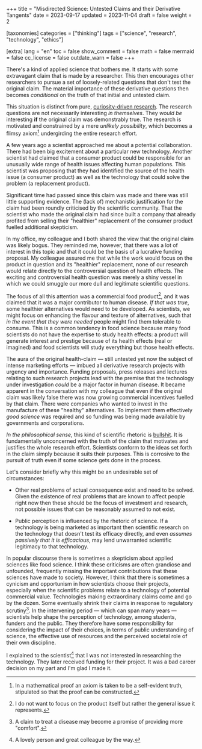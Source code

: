 +++
title = "Misdirected Science: Untested Claims and their Derivative Tangents"
date = 2023-09-17
updated = 2023-11-04
draft = false
weight = 2

[taxonomies]
categories = ["thinking"]
tags = ["science", "research", "technology", "ethics"]

[extra]
lang = "en"
toc = false
show_comment = false
math = false
mermaid = false
cc_license = false
outdate_warn = false
+++

There's a kind of applied science that bothers me. It starts with
some extravagant claim that is made by a researcher. This then
encourages other researchers to pursue a set of loosely-related
questions that don't test the original claim. The material importance
of these derivative questions then becomes *conditional* on the truth of
that initial and untested claim.

<!-- more -->

This situation is distinct from pure, [curiosity-driven
research](/blog/on-interestingness). The research questions are not
necessarily interesting *in themselves*. They *would be* interesting
**if** the original claim was demonstrably true. The research is
motivated and constrained by a mere *unlikely possibility*, which
becomes a flimsy axiom[^1] undergirding the entire research effort.

A few years ago a scientist approached me about a potential
collaboration. There had been big excitement about a particular new
technology. Another scientist had claimed that a consumer product could
be responsible for an unusually wide range of health issues affecting
human populations.
This scientist was proposing that they had identified the source of the
health issue (a consumer product) as well as the technology that could 
solve the problem (a replacement product).

Significant time had passed since this claim was made and there was
still little supporting evidence. The (lack of) mechanistic
justification for the claim had been roundly criticised by the
scientific community. That the scientist who made the
original claim had since built a company that already
profited from selling their "healthier" replacement of the consumer
product fuelled additional skepticism.

In my office, my colleague and I both shared the view that the
original claim was likely bogus. They reminded me, however, that there
was a lot of interest in this topic and that it could be the basis of
a lucrative funding proposal. My colleague assured me that while the
work would focus on the product in question and its "healthier" replacement,
none of our research would relate directly to the controversial question of 
health effects.
The exciting and controversial health question was merely a shiny vessel in
which we could smuggle our more dull and legitimate scientific questions.

The focus of all this attention was a commercial food product[^2], and it
was claimed that it was a major contributor to human disease. *If that
was true*, some healthier alternatives would need to be developed. As
scientists, we might focus on enhancing the flavour and texture of
alternatives, such that *in the event that they were needed* people
might find them tolerable to consume. This is a common tendency in
food science because many food scientists do not have the expertise to
study health effects: a product will generate interest and prestige
because of its health effects (real or imagined) and food scientists
will study everything but those health effects.

The aura of the original health-claim — still untested yet now the
subject of intense marketing efforts — imbued all derivative research
projects with urgency and importance. Funding proposals, press
releases and lectures relating to such research projects lead with the
premise that the technology under investigation *could* be a major
factor in human disease. It became apparent in the conversation with
my colleague that even if the original claim was likely false there
was now growing commercial incentives fuelled by that claim. There
were companies who wanted to invest in the manufacture of these
"healthy" alternatives. To implement them effectively *good science*
was required and so funding was being made available by governments
and corporations.

*In the philosophical sense*, this kind of scientific rhetoric is
[bullshit](https://www.thecollector.com/revisiting-bullshit-harry-frankfurt-essay/).
It is fundamentally unconcerned with the truth of the claim that
motivates and justifies the whole research effort. Scientists conform
to the ideas set forth in the claim simply because it suits their
purposes.
This is corrosive to the pursuit of truth even if some
science gets done in the process.

Let's consider briefly why this might be an undesirable set of circumstances:

- Other real problems of actual consequence exist and need to be solved.
Given the existence of real problems that are known to affect people
right now then these should be the focus of investment and research,
not possible issues that can be reasonably assumed to not exist.

- Public perception is influenced by the rhetoric of science. If a
technology is being marketed as important then scientific research on
the technology that doesn't test its efficacy directly, and even
*assumes passively that it is efficacious*, may lend unwarranted
scientific legitimacy to that technology.

In popular discourse there is sometimes a skepticism about applied
sciences like food science. I think these criticisms are often
grandiose and unfounded, frequently missing the important
contributions that these sciences have made to society. However, I
think that there is sometimes a cynicism and opportunism in how
scientists choose their projects, especially when the scientific
problems relate to a technology of potential commercial value.
Technologies making extraordinary claims come and go by the dozen.
Some eventually shrink their claims in response to regulatory
scrutiny[^3]. In the intervening period — which can span many years —
scientists help shape the perception of technology, among students,
funders and the public. They therefore have some responsibility for
considering the impact of their choices, in terms of public
understanding of science, the effective use of resources and the
perceived societal role of their own discipline.

I explained to the scientist[^4] that I was not interested in
researching the technology. They later received funding for their
project. It was a bad career decision on my part and I'm glad I made
it.

[^1]: In a mathematical proof an axiom is taken to be a self-evident
    truth, stipulated so that the proof can be constructed.

[^2]: I do not want to focus on the product itself but rather the
    general issue it represents.

[^3]: A claim to treat a disease may become a promise of providing more "comfort".

[^4]: A lovely person and great colleague by the way.
